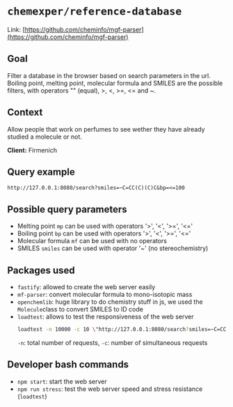 # `chemexper/reference-database`

Link: [https://github.com/cheminfo/mgf-parser](https://github.com/cheminfo/mgf-parser)

## Goal
Filter a database in the browser based on search parameters in the url. Boiling point, melting point, molecular formula and SMILES are the possible filters, with operators "" (equal), >, <, >=, <= and ~.

## Context
Allow people that work on perfumes to see wether they have already studied a molecule or not.

**Client:** Firmenich

## Query example

```
http://127.0.0.1:8080/search?smiles=~C=CC(C)(C)C&bp=<=100
```

## Possible query parameters

- Melting point `mp` can be used with operators '>', '<', '>=', '<='
- Boiling point `bp` can be used with operators '>', '<', '>=', '<='
- Molecular formula `mf` can be used with no operators
- SMILES `smiles` can be used with operator '~' (no stereochemistry)

## Packages used
- `fastify`: allowed to create the web server easily
- `mf-parser`: convert molecular formula to mono-isotopic mass
- `openchemlib`: huge library to do chemistry stuff in js, we used the `Molecule`class to convert SMILES to ID code
- `loadtest`: allows to test the responsiveness of the web server  
  ```bash
  loadtest -n 10000 -c 10 \"http://127.0.0.1:8080/search?smiles=~C=CC(C)(C)C\"
  ```
  `-n`: total number of requests, `-c`: number of simultaneous requests

## Developer bash commands

- `npm start`: start the web server
- `npm run stress`: test the web server speed and stress resistance (`loadtest`)
